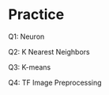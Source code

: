 # Practice  
Q1: Neuron                                       
            
Q2: K Nearest Neighbors     
       
Q3: K-means              
        
Q4: TF Image Preprocessing            
  
